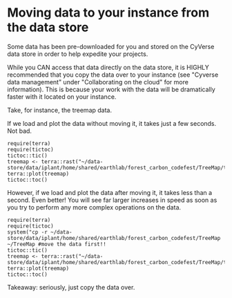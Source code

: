 # Moving data to your instance from the data store

Some data has been pre-downloaded for you and stored on the CyVerse data store in order to help expedite your projects.

While you CAN access that data directly on the data store, it is HIGHLY recommended that you copy the data over to your instance (see "Cyverse data management" under "Collaborating on the cloud" for more information). This is because your work with the data will be dramatically faster with it located on your instance.

Take, for instance, the treemap data.

If we load and plot the data without moving it, it takes just a few seconds. Not bad.
```
require(terra)
require(tictoc)
tictoc::tic()
treemap <- terra::rast("~/data-store/data/iplant/home/shared/earthlab/forest_carbon_codefest/TreeMap/treemap2016_southernrockies.tif")
terra::plot(treemap)
tictoc::toc()
```

However, if we load and plot the data after moving it, it takes less than a second. Even better! You will see far larger increases in speed as soon as you try to perform any more complex operations on the data.

```
require(terra)
require(tictoc)
system("cp -r ~/data-store/data/iplant/home/shared/earthlab/forest_carbon_codefest/TreeMap ~/TreeMap #move the data first!!
tictoc::tic()
treemap <- terra::rast("~/data-store/data/iplant/home/shared/earthlab/forest_carbon_codefest/TreeMap/treemap2016_southernrockies.tif")
terra::plot(treemap)
tictoc::toc()
```

Takeaway: seriously, just copy the data over.